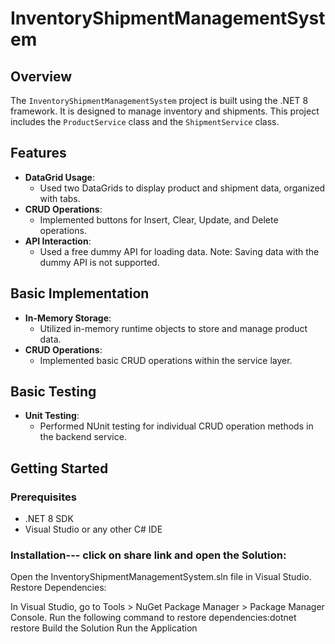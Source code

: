 
# InventoryShipmentManagementSystem

## Overview
The `InventoryShipmentManagementSystem` project is built using the .NET 8 framework. It is designed to manage inventory and shipments. This project includes the `ProductService` class and the `ShipmentService` class.

## Features
- **DataGrid Usage**: 
  - Used two DataGrids to display product and shipment data, organized with tabs.
- **CRUD Operations**: 
  - Implemented buttons for Insert, Clear, Update, and Delete operations.
- **API Interaction**: 
  - Used a free dummy API for loading data. Note: Saving data with the dummy API is not supported.

## Basic Implementation
- **In-Memory Storage**: 
  - Utilized in-memory runtime objects to store and manage product data.
- **CRUD Operations**: 
  - Implemented basic CRUD operations within the service layer.

## Basic Testing
- **Unit Testing**: 
  - Performed NUnit testing for individual CRUD operation methods in the backend service.

## Getting Started

### Prerequisites
- .NET 8 SDK
- Visual Studio or any other C# IDE


### Installation--- click on share link and open the Solution:

Open the InventoryShipmentManagementSystem.sln file in Visual Studio.
Restore Dependencies:

In Visual Studio, go to Tools > NuGet Package Manager > Package Manager Console.
Run the following command to restore dependencies:dotnet restore
Build the Solution
Run the Application
